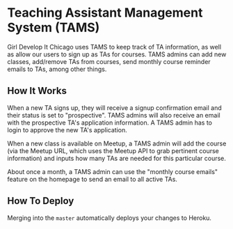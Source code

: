 # Teaching Assistant Management System (TAMS)
Girl Develop It Chicago uses TAMS to keep track of TA information, as well as allow our users to sign up as TAs for courses. TAMS admins can add new classes, add/remove TAs from courses, send monthly course reminder emails to TAs, among other things.

## How It Works
When a new TA signs up, they will receive a signup confirmation email and their status is set to "prospective". TAMS admins will also receive an email with the prospective TA's application information. A TAMS admin has to login to approve the new TA's application.

When a new class is available on Meetup, a TAMS admin will add the course (via the Meetup URL, which uses the Meetup API to grab pertinent course information) and inputs how many TAs are needed for this particular course.

About once a month, a TAMS admin can use the "monthly course emails" feature on the homepage to send an email to all active TAs.

## How To Deploy
Merging into the `master` automatically deploys your changes to Heroku.
